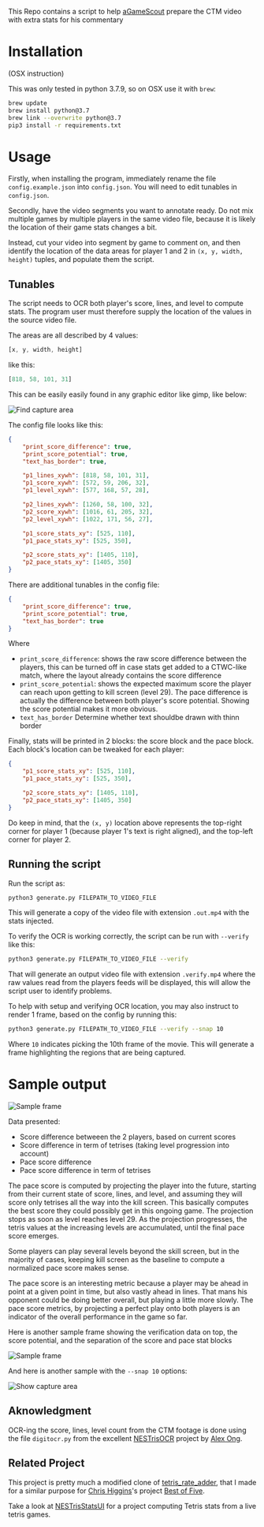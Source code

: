 This Repo contains a script to help [aGameScout](https://www.twitch.tv/agamescout) prepare the CTM video with extra stats for his commentary

# Installation

(OSX instruction)

This was only tested in python 3.7.9, so on OSX use it with `brew`:

```bash
brew update
brew install python@3.7
brew link --overwrite python@3.7
pip3 install -r requirements.txt
```

# Usage

Firstly, when installing the program, immediately rename the file `config.example.json` into `config.json`. You will need to edit tunables in `config.json`.

Secondly, have the video segments you want to annotate ready. Do not mix multiple games by multiple players in the same video file, because it is likely the location of their game stats changes a bit.

Instead, cut your video into segment by game to comment on, and then identify the location of the data areas for player 1 and 2 in `(x, y, width, height)` tuples, and populate them the script.

## Tunables

The script needs to OCR both player's score, lines, and level to compute stats. The program user must therefore supply the location of the values in the source video file.

The areas are all described by 4 values:
```javascript
[x, y, width, height]
```
like this:
```javascript
[818, 58, 101, 31]
```

This can be easily easily found in any graphic editor like gimp, like below:

![Find capture area](./finding_capture_area.jpg)

The config file looks like this:
```json
{
	"print_score_difference": true,
	"print_score_potential": true,
	"text_has_border": true,

	"p1_lines_xywh": [818, 58, 101, 31],
	"p1_score_xywh": [572, 59, 206, 32],
	"p1_level_xywh": [577, 168, 57, 28],

	"p2_lines_xywh": [1260, 58, 100, 32],
	"p2_score_xywh": [1016, 61, 205, 32],
	"p2_level_xywh": [1022, 171, 56, 27],

	"p1_score_stats_xy": [525, 110],
	"p1_pace_stats_xy": [525, 350],

	"p2_score_stats_xy": [1405, 110],
	"p2_pace_stats_xy": [1405, 350]
}
```


There are additional tunables in the config file:
```json
{
	"print_score_difference": true,
	"print_score_potential": true,
	"text_has_border": true
}
```

Where
* `print_score_difference`: shows the raw score difference between the players, this can be turned off in case stats get added to a CTWC-like match, where the layout already contains the score difference
* `print_score_potential`: shows the expected maximum score the player can reach upon getting to kill screen (level 29). The pace difference is actually the difference between both player's score potential. Showing the score potential makes it more obvious.
* `text_has_border` Determine whether text shouldbe drawn with thinn border

Finally, stats will be printed in 2 blocks: the score block and the pace block. Each block's location can be tweaked for each player:
```json
{
	"p1_score_stats_xy": [525, 110],
	"p1_pace_stats_xy": [525, 350],

	"p2_score_stats_xy": [1405, 110],
	"p2_pace_stats_xy": [1405, 350]
}
```

Do keep in mind, that the `(x, y)` location above represents the top-right corner for player 1 (because player 1's text is right aligned), and the top-left corner for player 2.


## Running the script

Run the script as:
```bash
python3 generate.py FILEPATH_TO_VIDEO_FILE
```

This will generate a copy of the video file with extension `.out.mp4` with the stats injected.

To verify the OCR is working correctly, the script can be run with `--verify` like this:
```bash
python3 generate.py FILEPATH_TO_VIDEO_FILE --verify
```

That will generate an output video file with extension `.verify.mp4` where the raw values read from the players feeds will be displayed, this will allow the script user to identify problems.

To help with setup and verifying OCR location, you may also instruct to render 1 frame, based on the config by running this:
```bash
python3 generate.py FILEPATH_TO_VIDEO_FILE --verify --snap 10
```

Where `10` indicates picking the 10th frame of the movie. This will generate a frame highlighting the regions that are being captured.


# Sample output

![Sample frame](./sample_frame.jpg)

Data presented:
* Score difference betweeen the 2 players, based on current scores
* Score difference in term of tetrises (taking level progression into account)
* Pace score difference
* Pace score difference in term of tetrises

The pace score is computed by projecting the player into the future, starting from their current state of score, lines, and level, and assuming they will score only tetrises all the way into the kill screen. This basically computes the best score they could possibly get in this ongoing game. The projection stops as soon as level reaches level 29. As the projection progresses, the tetris values at the increasing levels are accumulated, until the final pace score emerges.

Some players can play several levels beyond the skill screen, but in the majority of cases, keeping kill screen as the baseline to compute a normalized pace score makes sense.

The pace score is an interesting metric because a player may be ahead in point at a given point in time, but also vastly ahead in lines. That mans his opponent could be doing better overall, but playing a little more slowly. The pace score metrics, by projecting a perfect play onto both players is an indicator of the overall performance in the game so far.

Here is another sample frame showing the verification data on top, the score potential, and the separation of the score and pace stat blocks

![Sample frame](./sample_frame_verify.jpg)

And here is another sample with the `--snap 10` options:

![Show capture area](./show_capture_area.jpg)



## Aknowledgment

OCR-ing the score, lines, level count from the CTM footage is done using the file `digitocr.py` from the excellent [NESTrisOCR](https://github.com/alex-ong/NESTrisOCR) project by [Alex Ong](https://github.com/alex-ong).


## Related Project

This project is pretty much a modified clone of [tetris_rate_adder](https://github.com/timotheeg/tetris_rate_adder), that I made for a similar purpose for [Chris Higgins](https://www.twitch.tv/higginspdx)'s project [Best of Five](https://www.kickstarter.com/projects/chrishiggins/best-of-five-the-classic-tetris-champions).

Take a look at [NESTrisStatsUI](https://github.com/timotheeg/NESTrisStatsUI) for a project computing Tetris stats from a live tetris games.